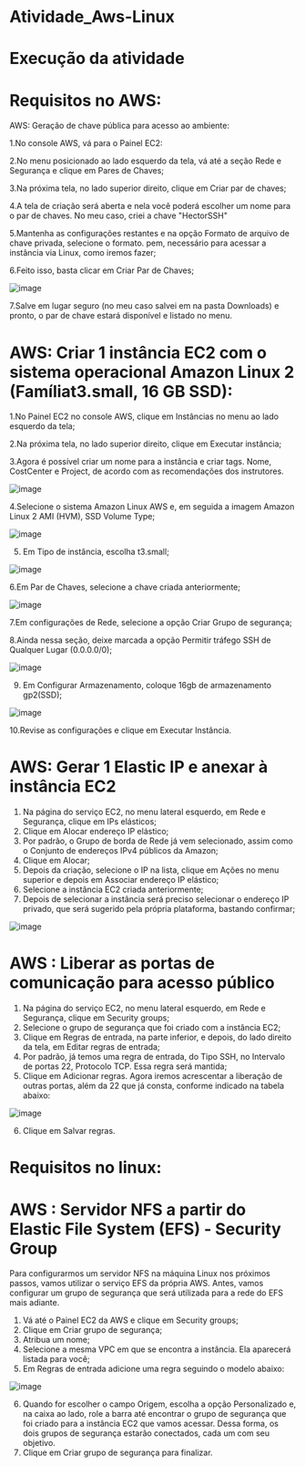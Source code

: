 # Atividade_Aws-Linux
# Execução da atividade
# Requisitos no AWS:
AWS: Geração de chave pública para acesso ao ambiente:

1.No console AWS, vá para o Painel EC2:

2.No menu posicionado ao lado esquerdo da tela, vá até a seção Rede e Segurança e clique em Pares de Chaves;

3.Na próxima tela, no lado superior direito, clique em Criar par de chaves;

4.A tela de criação será aberta e nela você poderá escolher um nome para o par de chaves. No meu caso, criei a chave "HectorSSH"

5.Mantenha as configurações restantes e na opção Formato de arquivo de chave privada, selecione o formato. pem, necessário para acessar a instância via Linux, como iremos fazer;

6.Feito isso, basta clicar em Criar Par de Chaves;

![image](https://github.com/HectorCardoso53/Atividade_Aws-Linux/assets/118605794/63403cdc-c4cc-4f8b-bc0a-ed96752644bd)

7.Salve em lugar seguro (no meu caso salvei em na pasta Downloads) e pronto, o par de chave estará disponível e listado no menu.

# AWS: Criar 1 instância EC2 com o sistema operacional Amazon Linux 2 (Famíliat3.small, 16 GB SSD):

1.No Painel EC2 no console AWS, clique em Instâncias no menu ao lado esquerdo da tela;

2.Na próxima tela, no lado superior direito, clique em Executar instância;

3.Agora é possível criar um nome para a instância e criar tags. Nome, CostCenter e Project, de acordo com as recomendações dos instrutores.

![image](https://github.com/HectorCardoso53/Atividade_Aws-Linux/assets/118605794/740bd73e-62d4-45c7-9afc-416d3b1d53c3)

4.Selecione o sistema Amazon Linux AWS e, em seguida a imagem Amazon Linux 2 AMI (HVM), SSD Volume Type;

![image](https://github.com/HectorCardoso53/Atividade_Aws-Linux/assets/118605794/4ff3e5d4-49bf-4471-ba64-2f4e2d2034d8)

5. Em Tipo de instância, escolha t3.small;

![image](https://github.com/HectorCardoso53/Atividade_Aws-Linux/assets/118605794/9cf0c1cf-5cf1-4cd7-90ff-335198b0dd5d)

6.Em Par de Chaves, selecione a chave criada anteriormente;

![image](https://github.com/HectorCardoso53/Atividade_Aws-Linux/assets/118605794/f49ce9f9-2154-4c5a-910b-7bf5c6a03e45)

7.Em configurações de Rede, selecione a opção Criar Grupo de segurança;

8.Ainda nessa seção, deixe marcada a opção Permitir tráfego SSH de Qualquer Lugar (0.0.0.0/0);

![image](https://github.com/HectorCardoso53/Atividade_Aws-Linux/assets/118605794/1b9276f4-05ae-46c2-8ca7-9cc5f565e11b)


9. Em Configurar Armazenamento, coloque 16gb de armazenamento gp2(SSD);

![image](https://github.com/HectorCardoso53/Atividade_Aws-Linux/assets/118605794/7db6c280-3925-4f3c-9dfe-38494ae24d7e)

10.Revise as configurações e clique em Executar Instância.

# AWS: Gerar 1 Elastic IP e anexar à instância EC2

1.	Na página do serviço EC2, no menu lateral esquerdo, em Rede e Segurança, clique em IPs elásticos;
2.	Clique em Alocar endereço IP elástico;
3.	Por padrão, o Grupo de borda de Rede já vem selecionado, assim como o Conjunto de endereços IPv4 públicos da Amazon;
4.	Clique em Alocar;
5.	Depois da criação, selecione o IP na lista, clique em Ações no menu superior e depois em Associar endereço IP elástico;
6.	Selecione a instância EC2 criada anteriormente;
7.	Depois de selecionar a instância será preciso selecionar o endereço IP privado, que será sugerido pela própria plataforma, bastando confirmar;

![image](https://github.com/HectorCardoso53/Atividade_Aws-Linux/assets/118605794/72a417f3-00a8-4efd-8d43-aaeb9983804f)

# AWS : Liberar as portas de comunicação para acesso público
1.	Na página do serviço EC2, no menu lateral esquerdo, em Rede e Segurança, clique em Security groups;
2.	Selecione o grupo de segurança que foi criado com a instância EC2;
3.	Clique em Regras de entrada, na parte inferior, e depois, do lado direito da tela, em Editar regras de entrada;
4.	Por padrão, já temos uma regra de entrada, do Tipo SSH, no Intervalo de portas 22, Protocolo TCP. Essa regra será mantida;
5.	Clique em Adicionar regras. Agora iremos acrescentar a liberação de outras portas, além da 22 que já consta, conforme indicado na tabela abaixo:

![image](https://github.com/HectorCardoso53/Atividade_Aws-Linux/assets/118605794/e7214457-f7f4-4515-abae-a58acab6f203)

6.	Clique em Salvar regras.

# Requisitos no linux:

# AWS : Servidor NFS a partir do Elastic File System (EFS) - Security Group

Para configurarmos um servidor NFS na máquina Linux nos próximos passos, vamos utilizar o serviço EFS da própria AWS.
Antes, vamos configurar um grupo de segurança que será utilizada para a rede do EFS mais adiante.
1.	Vá até o Painel EC2 da AWS e clique em Security groups;
2.	Clique em Criar grupo de segurança;
3.	Atribua um nome;
4.	Selecione a mesma VPC em que se encontra a instância. Ela aparecerá listada para você;
5.	Em Regras de entrada adicione uma regra seguindo o modelo abaixo:

![image](https://github.com/HectorCardoso53/Atividade_Aws-Linux/assets/118605794/adcf7907-7d4c-4136-93d6-f26d73297753)

6.	Quando for escolher o campo Origem, escolha a opção Personalizado e, na caixa ao lado, role a barra até encontrar o grupo de segurança que foi criado para a instância EC2 que vamos acessar. Dessa forma, os dois grupos de segurança estarão conectados, cada um com seu objetivo.
7.	Clique em Criar grupo de segurança para finalizar.












